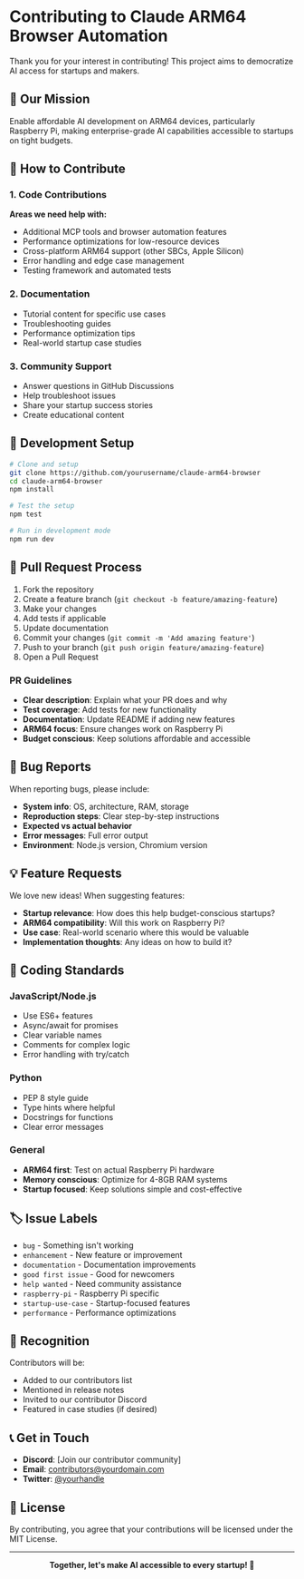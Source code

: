 # Contributing to Claude ARM64 Browser Automation

Thank you for your interest in contributing! This project aims to democratize AI access for startups and makers.

## 🎯 Our Mission

Enable affordable AI development on ARM64 devices, particularly Raspberry Pi, making enterprise-grade AI capabilities accessible to startups on tight budgets.

## 🤝 How to Contribute

### 1. Code Contributions

**Areas we need help with:**
- Additional MCP tools and browser automation features
- Performance optimizations for low-resource devices
- Cross-platform ARM64 support (other SBCs, Apple Silicon)
- Error handling and edge case management
- Testing framework and automated tests

### 2. Documentation

- Tutorial content for specific use cases
- Troubleshooting guides
- Performance optimization tips
- Real-world startup case studies

### 3. Community Support

- Answer questions in GitHub Discussions
- Help troubleshoot issues
- Share your startup success stories
- Create educational content

## 🚀 Development Setup

```bash
# Clone and setup
git clone https://github.com/yourusername/claude-arm64-browser
cd claude-arm64-browser
npm install

# Test the setup
npm test

# Run in development mode
npm run dev
```

## 📝 Pull Request Process

1. Fork the repository
2. Create a feature branch (`git checkout -b feature/amazing-feature`)
3. Make your changes
4. Add tests if applicable
5. Update documentation
6. Commit your changes (`git commit -m 'Add amazing feature'`)
7. Push to your branch (`git push origin feature/amazing-feature`)
8. Open a Pull Request

### PR Guidelines

- **Clear description**: Explain what your PR does and why
- **Test coverage**: Add tests for new functionality
- **Documentation**: Update README if adding new features
- **ARM64 focus**: Ensure changes work on Raspberry Pi
- **Budget conscious**: Keep solutions affordable and accessible

## 🐛 Bug Reports

When reporting bugs, please include:

- **System info**: OS, architecture, RAM, storage
- **Reproduction steps**: Clear step-by-step instructions
- **Expected vs actual behavior**
- **Error messages**: Full error output
- **Environment**: Node.js version, Chromium version

## 💡 Feature Requests

We love new ideas! When suggesting features:

- **Startup relevance**: How does this help budget-conscious startups?
- **ARM64 compatibility**: Will this work on Raspberry Pi?
- **Use case**: Real-world scenario where this would be valuable
- **Implementation thoughts**: Any ideas on how to build it?

## 🎯 Coding Standards

### JavaScript/Node.js
- Use ES6+ features
- Async/await for promises
- Clear variable names
- Comments for complex logic
- Error handling with try/catch

### Python
- PEP 8 style guide
- Type hints where helpful
- Docstrings for functions
- Clear error messages

### General
- **ARM64 first**: Test on actual Raspberry Pi hardware
- **Memory conscious**: Optimize for 4-8GB RAM systems
- **Startup focused**: Keep solutions simple and cost-effective

## 🏷️ Issue Labels

- `bug` - Something isn't working
- `enhancement` - New feature or improvement
- `documentation` - Documentation improvements
- `good first issue` - Good for newcomers
- `help wanted` - Need community assistance
- `raspberry-pi` - Raspberry Pi specific
- `startup-use-case` - Startup-focused features
- `performance` - Performance optimizations

## 🌟 Recognition

Contributors will be:
- Added to our contributors list
- Mentioned in release notes
- Invited to our contributor Discord
- Featured in case studies (if desired)

## 📞 Get in Touch

- **Discord**: [Join our contributor community]
- **Email**: contributors@yourdomain.com
- **Twitter**: [@yourhandle](https://twitter.com/yourhandle)

## 📄 License

By contributing, you agree that your contributions will be licensed under the MIT License.

---

<p align="center">
  <strong>Together, let's make AI accessible to every startup! 🚀</strong>
</p>